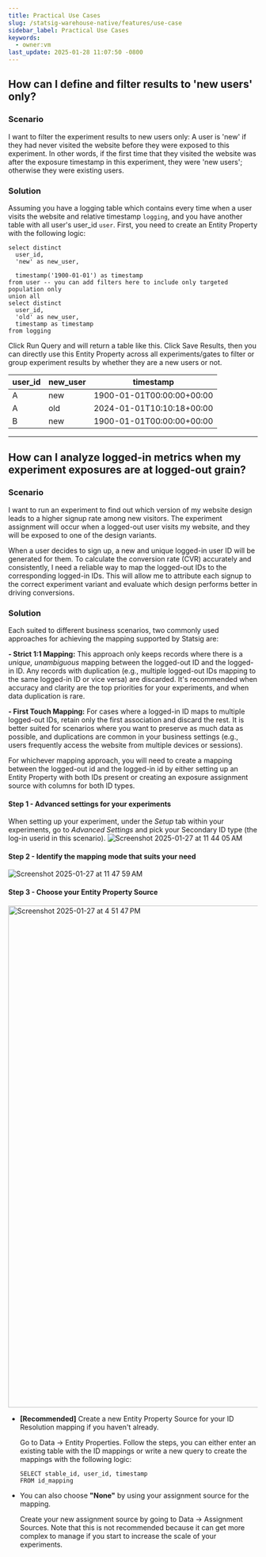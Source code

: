 ```yaml
---
title: Practical Use Cases
slug: /statsig-warehouse-native/features/use-case
sidebar_label: Practical Use Cases
keywords:
  - owner:vm
last_update: 2025-01-28 11:07:50 -0800
---
```


## How can I define and filter results to 'new users' only?

### Scenario
I want to filter the experiment results to new users only: A user is 'new' if they had never visited the website before they were exposed to this experiment. In other words, if the first time that they visited the website was after the exposure timestamp in this experiment, they were 'new users'; otherwise they were existing users. 

### Solution

Assuming you have a logging table which contains every time when a user visits the website and relative timestamp `logging`, and you have another table with all user's user_id `user`. First, you need to create an Entity Property with the following logic: 
```
select distinct
  user_id,
  'new' as new_user,

  timestamp('1900-01-01') as timestamp
from user -- you can add filters here to include only targeted population only
union all
select distinct
  user_id,
  'old' as new_user,
  timestamp as timestamp
from logging
```
Click Run Query and will return a table like this. Click Save Results, then you can directly use this Entity Property across all experiments/gates to filter or group experiment results by whether they are a new users or not. 

|    user_id    |    new_user    |         timestamp         |
| ------------- | -------------- | ------------------------- |
|       A       |       new      | 1900-01-01T00:00:00+00:00 |
|       A       |       old      | 2024-01-01T10:10:18+00:00 |
|       B       |       new      | 1900-01-01T00:00:00+00:00 |  



------


## How can I analyze logged-in metrics when my experiment exposures are at logged-out grain? 

### Scenario
I want to run an experiment to find out which version of my website design leads to a higher signup rate among new visitors. The experiment assignment will occur when a logged-out user visits my website, and they will be exposed to one of the design variants.

When a user decides to sign up, a new and unique logged-in user ID will be generated for them. To calculate the conversion rate (CVR) accurately and consistently, I need a reliable way to map the logged-out IDs to the corresponding logged-in IDs. This will allow me to attribute each signup to the correct experiment variant and evaluate which design performs better in driving conversions. 

### Solution
Each suited to different business scenarios, two commonly used approaches for achieving the mapping supported by Statsig are:

**- Strict 1:1 Mapping:**  This approach only keeps records where there is a *unique, unambiguous* mapping between the logged-out ID and the logged-in ID. Any records with duplication (e.g., multiple logged-out IDs mapping to the same logged-in ID or vice versa) are discarded. It's recommended when accuracy and clarity are the top priorities for your experiments, and when data duplication is rare. 

**- First Touch Mapping:** For cases where a logged-in ID maps to multiple logged-out IDs, retain only the first association and discard the rest. It is better suited for scenarios where you want to preserve as much data as possible, and duplications are common in your business settings (e.g., users frequently access the website from multiple devices or sessions).

For whichever mapping approach, you will need to create a mapping between the logged-out id and the logged-in id by either setting up an Entity Property with both IDs present or creating an exposure assignment source with columns for both ID types.

#### Step 1 - Advanced settings for your experiments 
When setting up your experiment, under the *Setup* tab within your experiments, go to *Advanced Settings* and pick your Secondary ID type (the log-in userid in this scenario). 
![Screenshot 2025-01-27 at 11 44 05 AM](https://github.com/user-attachments/assets/76f83c44-0389-4441-a5fc-bf29b9cab119)

#### Step 2 - Identify the mapping mode that suits your need 
![Screenshot 2025-01-27 at 11 47 59 AM](https://github.com/user-attachments/assets/e49a030e-4933-4019-80f3-812c46cdd493)

#### Step 3 - Choose your Entity Property Source 
<img width="1014" alt="Screenshot 2025-01-27 at 4 51 47 PM" src="https://github.com/user-attachments/assets/abceaaf3-b15d-481e-9e7f-abc8a5c2cef3" />

- **[Recommended]** Create a new Entity Property Source for your ID Resolution mapping if you haven't already.

  Go to Data -> Entity Properties. Follow the steps, you can either enter an existing table with the ID mappings or write a new query to create the mappings with the following logic:
  ```
  SELECT stable_id, user_id, timestamp
  FROM id_mapping
  ```

- You can also choose **"None"** by using your assignment source for the mapping.
  
  Create your new assignment source by going to Data -> Assignment Sources. Note that this is not recommended because it can get more complex to manage if you start to increase the scale of your experiments. 



